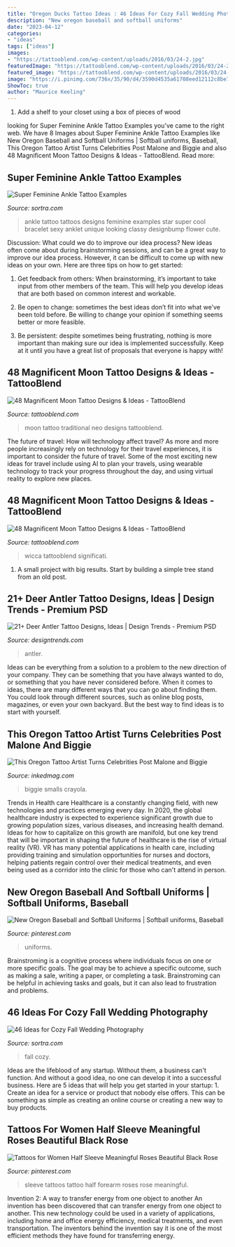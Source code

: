 ```yaml
---
title: "Oregon Ducks Tattoo Ideas : 46 Ideas For Cozy Fall Wedding Photography"
description: "New oregon baseball and softball uniforms"
date: "2023-04-12"
categories:
- "ideas"
tags: ["ideas"]
images:
- "https://tattooblend.com/wp-content/uploads/2016/03/24-2.jpg"
featuredImage: "https://tattooblend.com/wp-content/uploads/2016/03/24-2.jpg"
featured_image: "https://tattooblend.com/wp-content/uploads/2016/03/24-2.jpg"
image: "https://i.pinimg.com/736x/35/90/d4/3590d4535a61708eed12112c8be78694.jpg"
ShowToc: true
author: "Maurice Keeling"
---
```



1. Add a shelf to your closet using a box of pieces of wood 

	

		
looking for Super Feminine Ankle Tattoo Examples you've came to the right web. We have 8 Images about Super Feminine Ankle Tattoo Examples like New Oregon Baseball and Softball Uniforms | Softball uniforms, Baseball, This Oregon Tattoo Artist Turns Celebrities Post Malone and Biggie and also 48 Magnificent Moon Tattoo Designs &amp; Ideas - TattooBlend. Read more:
		
    
## Super Feminine Ankle Tattoo Examples

<img loading=lazy src="http://www.sortra.com/wp-content/uploads/2014/07/ankle-tattoo-ideas22.jpg" onerror="this.onerror=null;this.src='https://tse1.mm.bing.net/th?id=OIP.wg5kcH6rvKpjX6Onpd9kygHaJI&amp;pid=15.1';" alt="Super Feminine Ankle Tattoo Examples">

_Source: sortra.com_

>ankle tattoo tattoos designs feminine examples star super cool bracelet sexy anklet unique looking classy designbump flower cute. 

	

Discussion: What could we do to improve our idea process?
New ideas often come about during brainstorming sessions, and can be a great way to improve our idea process. However, it can be difficult to come up with new ideas on your own. Here are three tips on how to get started:
1. Get feedback from others: When brainstorming, it’s important to take input from other members of the team. This will help you develop ideas that are both based on common interest and workable.

2. Be open to change: sometimes the best ideas don’t fit into what we’ve been told before. Be willing to change your opinion if something seems better or more feasible.

3. Be persistent: despite sometimes being frustrating, nothing is more important than making sure our idea is implemented successfully. Keep at it until you have a great list of proposals that everyone is happy with!

    
## 48 Magnificent Moon Tattoo Designs &amp; Ideas - TattooBlend

<img loading=lazy src="https://tattooblend.com/wp-content/uploads/2016/03/neo-traditional-moon-tattoo.jpg" onerror="this.onerror=null;this.src='https://tse1.mm.bing.net/th?id=OIP.M3U1wL4H8IzNR3XYvXbARQHaHa&amp;pid=15.1';" alt="48 Magnificent Moon Tattoo Designs &amp; Ideas - TattooBlend">

_Source: tattooblend.com_

>moon tattoo traditional neo designs tattooblend. 

	

The future of travel: How will technology affect travel?
As more and more people increasingly rely on technology for their travel experiences, it is important to consider the future of travel. Some of the most exciting new ideas for travel include using AI to plan your travels, using wearable technology to track your progress throughout the day, and using virtual reality to explore new places.

    
## 48 Magnificent Moon Tattoo Designs &amp; Ideas - TattooBlend

<img loading=lazy src="https://tattooblend.com/wp-content/uploads/2016/03/24-2.jpg" onerror="this.onerror=null;this.src='https://tse3.mm.bing.net/th?id=OIP.kLlp4Fz-Rx9uIwFwJMLBygHaHY&amp;pid=15.1';" alt="48 Magnificent Moon Tattoo Designs &amp; Ideas - TattooBlend">

_Source: tattooblend.com_

>wicca tattooblend significati. 

	

1. A small project with big results. Start by building a simple tree stand from an old post.

    
## 21+ Deer Antler Tattoo Designs, Ideas | Design Trends - Premium PSD

<img loading=lazy src="https://images.designtrends.com/wp-content/uploads/2016/07/15132459/Antler-with-Skull-Tattoo-Idea.jpg" onerror="this.onerror=null;this.src='https://tse3.mm.bing.net/th?id=OIP.mScZyBSd8gjq0z1KgR0vDAHaHc&amp;pid=15.1';" alt="21+ Deer Antler Tattoo Designs, Ideas | Design Trends - Premium PSD">

_Source: designtrends.com_

>antler. 

	

Ideas can be everything from a solution to a problem to the new direction of your company. They can be something that you have always wanted to do, or something that you have never considered before. When it comes to ideas, there are many different ways that you can go about finding them. You could look through different sources, such as online blog posts, magazines, or even your own backyard. But the best way to find ideas is to start with yourself.

    
## This Oregon Tattoo Artist Turns Celebrities Post Malone And Biggie

<img loading=lazy src="https://www.inkedmag.com/.image/t_share/MTYwOTk3MzAzODIwMzYyODA3/screen-shot-2019-01-02-at-112649-am.png" onerror="this.onerror=null;this.src='https://tse3.mm.bing.net/th?id=OIP.PhmDP_at3AQhELXPWwojTAHaJP&amp;pid=15.1';" alt="This Oregon Tattoo Artist Turns Celebrities Post Malone and Biggie">

_Source: inkedmag.com_

>biggie smalls crayola. 

	

Trends in Health care
Healthcare is a constantly changing field, with new technologies and practices emerging every day.  In 2020, the global healthcare industry is expected to experience significant growth due to growing population sizes, various diseases, and increasing health demand. Ideas for how to capitalize on this growth are manifold, but one key trend that will be important in shaping the future of healthcare is the rise of virtual reality (VR). VR has many potential applications in health care, including providing training and simulation opportunities for nurses and doctors, helping patients regain control over their medical treatments, and even being used as a corridor into the clinic for those who can't attend in person.

    
## New Oregon Baseball And Softball Uniforms | Softball Uniforms, Baseball

<img loading=lazy src="https://i.pinimg.com/originals/a1/d7/2f/a1d72f3b282e64234f4aa9daf88cab49.jpg" onerror="this.onerror=null;this.src='https://tse1.mm.bing.net/th?id=OIP.LN1XtfhbohZkztcicls6IAHaJQ&amp;pid=15.1';" alt="New Oregon Baseball and Softball Uniforms | Softball uniforms, Baseball">

_Source: pinterest.com_

>uniforms. 

	

Brainstroming is a cognitive process where individuals focus on one or more specific goals. The goal may be to achieve a specific outcome, such as making a sale, writing a paper, or completing a task. Brainstroming can be helpful in achieving tasks and goals, but it can also lead to frustration and problems.

    
## 46 Ideas For Cozy Fall Wedding Photography

<img loading=lazy src="http://www.sortra.com/wp-content/uploads/2014/10/fall-wedding-photography38.jpg" onerror="this.onerror=null;this.src='https://tse4.mm.bing.net/th?id=OIP.Uw2CePSNhwyDowhZ23Mt0wAAAA&amp;pid=15.1';" alt="46 Ideas for Cozy Fall Wedding Photography">

_Source: sortra.com_

>fall cozy. 

	

Ideas are the lifeblood of any startup. Without them, a business can't function. And without a good idea, no one can develop it into a successful business. Here are 5 ideas that will help you get started in your startup: 1. Create an idea for a service or product that nobody else offers. This can be something as simple as creating an online course or creating a new way to buy products. 
    
## Tattoos For Women Half Sleeve Meaningful Roses Beautiful Black Rose

<img loading=lazy src="https://i.pinimg.com/736x/35/90/d4/3590d4535a61708eed12112c8be78694.jpg" onerror="this.onerror=null;this.src='https://tse4.mm.bing.net/th?id=OIP.ZqUC-c74yp9p2ANHc-bjSQHaP-&amp;pid=15.1';" alt="Tattoos for Women Half Sleeve Meaningful Roses Beautiful Black Rose">

_Source: pinterest.com_

>sleeve tattoos tattoo half forearm roses rose meaningful. 

	

Invention 2: A way to transfer energy from one object to another
An invention has been discovered that can transfer energy from one object to another. This new technology could be used in a variety of applications, including home and office energy efficiency, medical treatments, and even transportation. The inventors behind the invention say it is one of the most efficient methods they have found for transferring energy.

